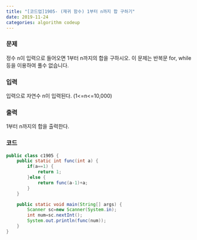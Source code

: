 ```yaml
---
title: "[코드업]1905- (재귀 함수) 1부터 n까지 합 구하기"
date: 2019-11-24
categories: algorithm codeup
---
```

### 문제
정수 n이 입력으로 들어오면 1부터 n까지의 합을 구하시오.
이 문제는 반복문 for, while 등을 이용하여 풀수 없습니다.

### 입력
입력으로 자연수 n이 입력된다. (1<=n<=10,000)

### 출력
1부터 n까지의 합을 출력한다.

### 코드
```java
public class c1905 {
	public static int func(int a) {
		if(a==1) {
			return 1;
		}else {
			return func(a-1)+a;
		}
	}

	public static void main(String[] args) {
		Scanner sc=new Scanner(System.in);
		int num=sc.nextInt();
		System.out.println(func(num));
	}
}
```
